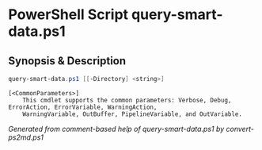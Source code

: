 # PowerShell Script query-smart-data.ps1

## Synopsis & Description
```powershell
query-smart-data.ps1 [[-Directory] <string>]

```

```
[<CommonParameters>]
    This cmdlet supports the common parameters: Verbose, Debug, ErrorAction, ErrorVariable, WarningAction, 
    WarningVariable, OutBuffer, PipelineVariable, and OutVariable.
```

*Generated from comment-based help of query-smart-data.ps1 by convert-ps2md.ps1*
